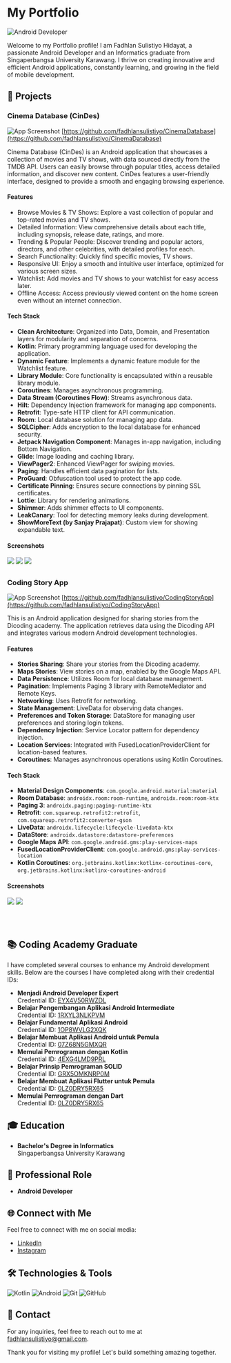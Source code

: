 # My Portfolio

![Android Developer](https://img.shields.io/badge/Android%20Developer-Expert-green)

Welcome to my Portfolio profile! I am Fadhlan Sulistiyo Hidayat, a passionate Android Developer and an Informatics graduate from Singaperbangsa University Karawang. I thrive on creating innovative and efficient Android applications, constantly learning, and growing in the field of mobile development.

## 🌟 Projects

### Cinema Database (CinDes)
![App Screenshot](CinemaDatabase/main_banner_v2.png)
[https://github.com/fadhlansulistiyo/CinemaDatabase](https://github.com/fadhlansulistiyo/CinemaDatabase)

Cinema Database (CinDes) is an Android application that showcases a collection of movies and TV shows, with data sourced directly from the TMDB API. Users can easily browse through popular titles, access detailed information, and discover new content. CinDes features a user-friendly interface, designed to provide a smooth and engaging browsing experience. 

#### Features
- Browse Movies & TV Shows: Explore a vast collection of popular and top-rated movies and TV shows.
- Detailed Information: View comprehensive details about each title, including synopsis, release date, ratings, and more.
- Trending & Popular People: Discover trending and popular actors, directors, and other celebrities, with detailed profiles for each.
- Search Functionality: Quickly find specific movies, TV shows.
- Responsive UI: Enjoy a smooth and intuitive user interface, optimized for various screen sizes.
- Watchlist: Add movies and TV shows to your watchlist for easy access later.
- Offline Access: Access previously viewed content on the home screen even without an internet connection.

#### Tech Stack

- **Clean Architecture**: Organized into Data, Domain, and Presentation layers for modularity and separation of concerns.
- **Kotlin**: Primary programming language used for developing the application.
- **Dynamic Feature**: Implements a dynamic feature module for the Watchlist feature.
- **Library Module**: Core functionality is encapsulated within a reusable library module.
- **Coroutines**: Manages asynchronous programming.
- **Data Stream (Coroutines Flow)**: Streams asynchronous data.
- **Hilt**: Dependency Injection framework for managing app components.
- **Retrofit**: Type-safe HTTP client for API communication.
- **Room**: Local database solution for managing app data.
- **SQLCipher**: Adds encryption to the local database for enhanced security.
- **Jetpack Navigation Component**: Manages in-app navigation, including Bottom Navigation.
- **Glide**: Image loading and caching library.
- **ViewPager2**: Enhanced ViewPager for swiping movies.
- **Paging**: Handles efficient data pagination for lists.
- **ProGuard**: Obfuscation tool used to protect the app code.
- **Certificate Pinning**: Ensures secure connections by pinning SSL certificates.
- **Lottie**: Library for rendering animations.
- **Shimmer**: Adds shimmer effects to UI components.
- **LeakCanary**: Tool for detecting memory leaks during development.
- **ShowMoreText (by Sanjay Prajapat)**: Custom view for showing expandable text.

#### Screenshots
![](CinemaDatabase/banner1-light.png)
![](CinemaDatabase/banner2-light.png)
![](CinemaDatabase/banner3-light.png)

##

### Coding Story App 
![App Screenshot](CodingStoryApp/main_banner.png)
[https://github.com/fadhlansulistiyo/CodingStoryApp](https://github.com/fadhlansulistiyo/CodingStoryApp)

This is an Android application designed for sharing stories from the Dicoding academy. The application retrieves data using the Dicoding API and integrates various modern Android development technologies.

#### Features

- **Stories Sharing**: Share your stories from the Dicoding academy.
- **Maps Stories**: View stories on a map, enabled by the Google Maps API.
- **Data Persistence**: Utilizes Room for local database management.
- **Pagination**: Implements Paging 3 library with RemoteMediator and Remote Keys.
- **Networking**: Uses Retrofit for networking.
- **State Management**: LiveData for observing data changes.
- **Preferences and Token Storage**: DataStore for managing user preferences and storing login tokens.
- **Dependency Injection**: Service Locator pattern for dependency injection.
- **Location Services**: Integrated with FusedLocationProviderClient for location-based features.
- **Coroutines**: Manages asynchronous operations using Kotlin Coroutines.

#### Tech Stack
- **Material Design Components**: `com.google.android.material:material`
- **Room Database**: `androidx.room:room-runtime`, `androidx.room:room-ktx`
- **Paging 3**: `androidx.paging:paging-runtime-ktx`
- **Retrofit**: `com.squareup.retrofit2:retrofit`, `com.squareup.retrofit2:converter-gson`
- **LiveData**: `androidx.lifecycle:lifecycle-livedata-ktx`
- **DataStore**: `androidx.datastore:datastore-preferences`
- **Google Maps API**: `com.google.android.gms:play-services-maps`
- **FusedLocationProviderClient**: `com.google.android.gms:play-services-location`
- **Kotlin Coroutines**: `org.jetbrains.kotlinx:kotlinx-coroutines-core`, `org.jetbrains.kotlinx:kotlinx-coroutines-android`

#### Screenshots 
![](CodingStoryApp/banner1.png)
![](CodingStoryApp/banner2.png) 
##

<br>

## 📚 Coding Academy Graduate
I have completed several courses to enhance my Android development skills. Below are the courses I have completed along with their credential IDs:

- **Menjadi Android Developer Expert**  
  Credential ID: [EYX4V50RWZDL](https://www.dicoding.com/certificates/EYX4V50RWZDL)
- **Belajar Pengembangan Aplikasi Android Intermediate**  
  Credential ID: [1RXYL3NLKPVM](https://www.dicoding.com/certificates/1RXYL3NLKPVM)
- **Belajar Fundamental Aplikasi Android**  
  Credential ID: [1OP8WVLG2XQK](https://www.dicoding.com/certificates/1OP8WVLG2XQK)
- **Belajar Membuat Aplikasi Android untuk Pemula**  
  Credential ID: [07Z68N5GMXQR](https://www.dicoding.com/certificates/07Z68N5GMXQR)
- **Memulai Pemrograman dengan Kotlin**  
  Credential ID: [4EXG4LMD9PRL](https://www.dicoding.com/certificates/4EXG4LMD9PRL)
- **Belajar Prinsip Pemrograman SOLID**  
  Credential ID: [GRX5OMKNRP0M](https://www.dicoding.com/certificates/GRX5OMKNRP0M)
- **Belajar Membuat Aplikasi Flutter untuk Pemula**  
  Credential ID: [0LZ0DRY5RX65](https://www.dicoding.com/certificates/L4PQM1JN7ZO1)
- **Memulai Pemrograman dengan Dart**  
  Credential ID: [0LZ0DRY5RX65](https://www.dicoding.com/certificates/0LZ0175DQP65)

## 🎓 Education
- **Bachelor's Degree in Informatics**  
  Singaperbangsa University Karawang

## 💼 Professional Role
- **Android Developer**

## 🌐 Connect with Me
Feel free to connect with me on social media:
- [LinkedIn](https://linkedin.com/in/fadhlansulistiyo)
- [Instagram](https://instagram.com/fadhlansulistiyo)

## 🛠️ Technologies & Tools
![Kotlin](https://img.shields.io/badge/Kotlin-0095D5?logo=kotlin&logoColor=white)
![Android](https://img.shields.io/badge/Android-3DDC84?logo=android&logoColor=white)
![Git](https://img.shields.io/badge/Git-F05032?logo=git&logoColor=white)
![GitHub](https://img.shields.io/badge/GitHub-181717?logo=github&logoColor=white)

## 📧 Contact
For any inquiries, feel free to reach out to me at [fadhlansulistiyo@gmail.com](mailto:fadhlansulistiyo@gmail.com).

Thank you for visiting my profile! Let's build something amazing together.
